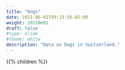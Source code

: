 ```yaml
---
title: "Dogs"
date: 2021-06-01T09:13:56-05:00
weight: 20210601
draft: false
#type: slide
#theme: white
description: "Data on Dogs in Switzerland."
---
```


{{% children %}}

